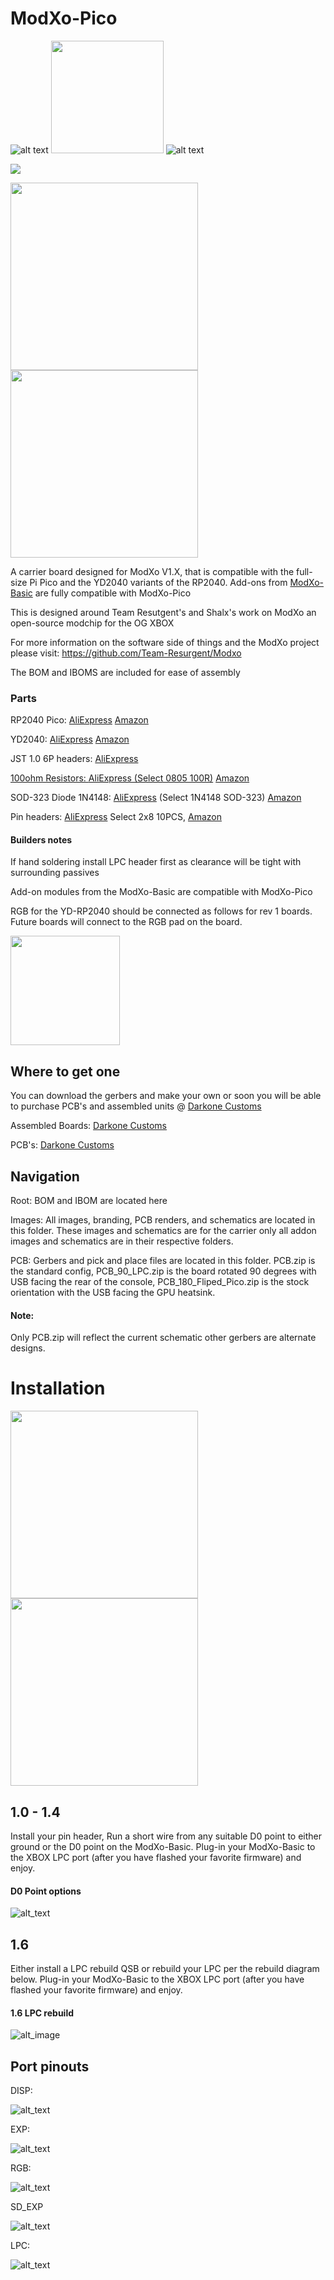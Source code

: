 # ModXo-Pico

![alt text](https://github.com/Darkone83/ModXo-Pico/blob/main/Images/logo.png?raw=true) <img src="https://github.com/Darkone83/ModXo-Pico/blob/main/Images/team-resurgent.png" width="180"> ![alt text](https://github.com/Darkone83/ModXo-Pico/blob/main/Images/DC%20logo.png?raw=true)

<a href="https://discord.gg/k2BQhSJ"><img src="https://github.com/Darkone83/ModXo-Pico/blob/main/Images/discord.svg"></a>

<img src="https://github.com/Darkone83/ModXo-Pico/blob/main/Images/Board_Pico.jpg" width=300><img src="https://github.com/Darkone83/ModXo-Pico/blob/main/Images/Board_YD2040.jpg" width=300>

A carrier board designed for ModXo V1.X, that is compatible with the full-size Pi Pico and the YD2040 variants of the RP2040. Add-ons from <a href="https://github.com/Darkone83/ModXo-Basic/tree/main/Addons">ModXo-Basic</a> are fully compatible with ModXo-Pico

This is designed around Team Resutgent's and Shalx's work on ModXo an open-source modchip for the OG XBOX

For more information on the software side of things and the ModXo project please visit: https://github.com/Team-Resurgent/Modxo

The BOM and IBOMS are included for ease of assembly

### Parts

RP2040 Pico: <a href="https://www.aliexpress.us/item/3256803753559950.html?spm=a2g0o.productlist.main.1.78154680qfAM5w&algo_pvid=ffab22b1-e53e-4d25-bf63-18c64777eb8d&algo_exp_id=ffab22b1-e53e-4d25-bf63-18c64777eb8d-0&pdp_npi=4%40dis%21USD%212.18%212.18%21%21%212.18%212.18%21%402103247917335933695678419e27fc%2112000027518851469%21sea%21US%21196794698%21X&curPageLogUid=jFiaYHcfpHT4&utparam-url=scene%3Asearch%7Cquery_from%3A">AliExpress</a> <a href="https://www.amazon.com/Raspberry-Pi-Pico/dp/B09KVB8LVR?crid=1W0ZQZ9FD6YOZ&dib=eyJ2IjoiMSJ9.JBfXUZVRMN02p1bwSXAKh163QKfL7nBT4TIq3Uzyo69vBBdMenCC8J6wX81Jy2Mgek052aKX6ZeQrPdbuXJOaCVG5_2uoCIyzk3V3af3rHA7JIKy-RIAZoIp5ZA900DkI8JHHlOy_lUCgejHrH5oQHAn-spG7VgX76PobDxA8eYKktfOyNg-q9tg7jcwc76Se6eW9cahbd5yMB7tpbay0B5XDBrVX4yWRNxE4T9w9kg.X99Aj9fI_gd3bk5-RviR11QbS6G4k7lyGmQbVGpD3cI&dib_tag=se&keywords=pi+pico&qid=1733593394&sprefix=pi+pico%2Caps%2C180&sr=8-4">Amazon</a>

YD2040: <a href="https://www.aliexpress.us/item/3256807889128758.html?spm=a2g0o.productlist.main.31.781546806HAwv6&algo_pvid=ffab22b1-e53e-4d25-bf63-18c64777eb8d&aem_p4p_detail=202412070942495861478826598800004455900&algo_exp_id=ffab22b1-e53e-4d25-bf63-18c64777eb8d-15&pdp_npi=4%40dis%21USD%212.43%212.43%21%21%2117.58%2117.58%21%402103247917335933695678419e27fc%2112000043559049133%21sea%21US%21196794698%21X&curPageLogUid=ozqeFuL9qmDl&utparam-url=scene%3Asearch%7Cquery_from%3A&search_p4p_id=202412070942495861478826598800004455900_5">AliExpress</a> <a href="https://www.amazon.com/gp/product/B0CRH69DJV/ref=ppx_yo_dt_b_search_asin_title?ie=UTF8&psc=1">Amazon</a>

JST 1.0 6P headers: <a href="https://www.aliexpress.us/item/3256807921170605.html?spm=a2g0o.order_list.order_list_main.5.2ab61802WqdO85&gatewayAdapt=glo2usa">AliExpress

100ohm Resistors: <a href="https://www.aliexpress.us/item/3256804579195022.html?spm=a2g0o.productlist.main.21.18523ae0fAf2u8&algo_pvid=6e4b181e-fa7b-4928-8732-a375c5e83f3a&algo_exp_id=6e4b181e-fa7b-4928-8732-a375c5e83f3a-10&pdp_npi=4%40dis%21USD%211.02%211.02%21%21%211.02%211.02%21%402103241117335936579182405e6c12%2112000030389035318%21sea%21US%21196794698%21X&curPageLogUid=JSfGmXRarPQY&utparam-url=scene%3Asearch%7Cquery_from%3A">AliExpress (Select 0805 100R)</a> <a href="https://www.amazon.com/Chanzon-Resistor-Tolerance-Resistors-Certificated/dp/B08R8BQGDX?dib=eyJ2IjoiMSJ9.9uAZNEHt4cZ6zaiZgYb7kdZYy7AmlPyi14QYSHHSQv86hsW76qfXPufXsD574W8265szJt4UhO6c0VoI764hKyBdM6GCKYcPfonYadSwydfH8kdkRCyTKYVhxg-txYOuHx6I6rUIghzedPfcgYkqRmkRD-2T5LbxDJTEfUDKFDncsQZSE5mOK0mNG9Wfgaz-9EcamzTfkoH99v5DnhS8_KEwxerMSt_07PhGdFWyoX4.qxhLi-0roAm4LjFwnm4G48qRNQMkp_4BbiTtFNctZgY&dib_tag=se&keywords=100+ohm+0805+resistor&qid=1733593540&sr=8-1">Amazon</a>

SOD-323 Diode 1N4148: <a href="https://www.aliexpress.us/item/3256802700704767.html?spm=a2g0o.order_list.order_list_main.103.2e201802yQpjZo&gatewayAdapt=glo2usa">AliExpress</a> (Select 1N4148 SOD-323) <a href="https://www.amazon.com/TQDLYKHS-IN4148WS-SOD-323-Switching-1N4148WS/dp/B0CQXQGM9F?crid=LCOL7DSUJW0K&dib=eyJ2IjoiMSJ9.BP6xHqlVmIwaOcekpzjnzSFGisJjUEALwm1i4GHYf075GZA5sxpxUOvURJdYuRGBhNr7OgYntkKJzaxS4rojW9kel0zenKIVBQnI4nPL67jAjXZg71um9k-4KzMDkzyb4J0_L5tdfiATgbJTez_AR8OlMC_1nJ89jOrKTOvmsJA4R7O0_m15uSbrkpT65mHOqN-oFc_p16xInn6Qo98wilhshJ2yLtW8-InqyxhV3ig.kJy2xALgh_ZPGdtwNLLy4grScfWTEjQKrCGtrCF8PF8&dib_tag=se&keywords=SOD+1N4148+diode&qid=1733021596&sprefix=sod+1n4148+diod%2Caps%2C221&sr=8-3">Amazon</a>

Pin headers: <a href="https://www.aliexpress.us/item/3256806044686690.html?spm=a2g0o.detail.similar_items.2.4297rmGirmGi8d&utparam-url=scene%3Aimage_search%7Cquery_from%3Adetail_bigimg&pdp_npi=4%40dis%21USD%214.44%211.47%21%21%2132.14%2110.65%21%402101e9a217336193710215602e1b16%2112000036385650268%21sea%21US%21196794698%21X&gatewayAdapt=glo2usa4itemAdapt">AliExpress</a> Select 2x8 10PCS, <a href="https://www.amazon.com/2-54mm-Female-Header-Plastic-Headers/dp/B07Q7BBJ76">Amazon</a>

#### Builders notes

If hand soldering install LPC header first as clearance will be tight with surrounding passives

Add-on modules from the ModXo-Basic are compatible with ModXo-Pico

RGB for the YD-RP2040 should be connected as follows for rev 1 boards. Future boards will connect to the RGB pad on the board.

<img src="https://github.com/Darkone83/ModXo-Pico/blob/main/Images/RGB_YD2040.jpg" width=175>

## Where to get one

You can download the gerbers and make your own or soon you will be able to purchase PCB's and assembled units @ <a href="https://www.darkonecustoms.com">Darkone Customs</a>

Assembled Boards: <a href="https://www.darkonecustoms.com/store/p/modxo-pico-fully-assembled">Darkone Customs</a>

PCB's: <a href="https://www.darkonecustoms.com/store/p/modxo-pico-pcb">Darkone Customs</a>

## Navigation

Root: BOM and IBOM are located here

Images: All images, branding, PCB renders, and schematics are located in this folder. These images and schematics are for the carrier only all addon images and schematics are in their respective folders.

PCB: Gerbers and pick and place files are located in this folder. PCB.zip is the standard config, PCB_90_LPC.zip is the board rotated 90 degrees with USB facing the rear of the console, PCB_180_Fliped_Pico.zip is the stock orientation with the USB facing the GPU heatsink. 

#### Note: 
Only PCB.zip will reflect the current schematic other gerbers are alternate designs.

# Installation

<img src="https://github.com/Darkone83/ModXo-Pico/blob/main/Images/Install_Pico.jpg" width=300><img src="https://github.com/Darkone83/ModXo-Pico/blob/main/Images/Install_YD2040.jpg" width=300>

## 1.0 - 1.4

Install your pin header, Run a short wire from any suitable D0 point to either ground or the D0 point on the ModXo-Basic. Plug-in your ModXo-Basic to the XBOX LPC port (after you have flashed your favorite firmware) and enjoy.

#### D0 Point options

![alt_text](https://github.com/Darkone83/ModXo-Pico/blob/main/Images/d0.png?raw=true)

## 1.6

Either install a LPC rebuild QSB or rebuild your LPC per the rebuild diagram below. Plug-in your ModXo-Basic to the XBOX LPC port (after you have flashed your favorite firmware) and enjoy.

#### 1.6 LPC rebuild

![alt_image](https://github.com/Darkone83/ModXo-Pico/blob/main/Images/16rebuild.png?raw=true)


## Port pinouts

DISP:

![alt_text](https://github.com/Darkone83/ModXo-Pico/blob/main/Images/DISP.png?raw=true)

EXP:

![alt_text](https://github.com/Darkone83/ModXo-Pico/blob/main/Images/EXP.png?raw=true)

RGB:

![alt_text](https://github.com/Darkone83/ModXo-Pico/blob/main/Images/RGB.png?raw=true)

SD_EXP

![alt_text](https://github.com/Darkone83/ModXo-Pico/blob/main/Images/SD_EXP.png?raw=true)

LPC:

![alt_text](https://github.com/Darkone83/ModXo-Pico/blob/main/Images/LPC.png?raw=true)

